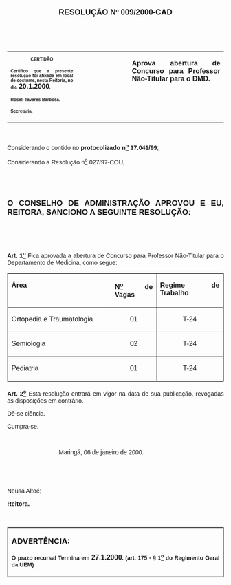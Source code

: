 <BODY>

<B><FONT SIZE=4><P ALIGN="CENTER"></P>
</FONT><FONT FACE="Arial" SIZE=4><P ALIGN="CENTER">RESOLU&Ccedil;&Atilde;O  Nº  009/2000-CAD</P>
</B></FONT><FONT FACE="Arial">
<P>&nbsp;</P>
<P>&nbsp;</P></FONT>
<TABLE CELLSPACING=0 BORDER=0 CELLPADDING=7 WIDTH=621>
<TR><TD WIDTH="32%" VALIGN="TOP">
<B><FONT FACE="Arial" SIZE=1><P ALIGN="CENTER">CERTID&Atilde;O</P>
<P ALIGN="JUSTIFY">   Certifico que a presente resolu&ccedil;&atilde;o foi afixada em local de costume, nesta Reitoria, no dia</FONT><FONT FACE="Arial"> 20.1.2000</FONT><FONT FACE="Arial" SIZE=1>.</P>
<P ALIGN="JUSTIFY"></P>
<P ALIGN="JUSTIFY">Roseli Tavares Barbosa.</P>
<P ALIGN="JUSTIFY">Secret&aacute;ria.</B></FONT></TD>
<TD WIDTH="24%" VALIGN="TOP">&nbsp;</TD>
<TD WIDTH="44%" VALIGN="TOP">
<B><FONT FACE="Arial"><P ALIGN="JUSTIFY">Aprova abertura de Concurso para Professor N&atilde;o-Titular para o DMD.</B></FONT></TD>
</TR>
</TABLE>

<FONT FACE="Arial"><P ALIGN="JUSTIFY"></P>
<P ALIGN="JUSTIFY">&nbsp;</P>
<P ALIGN="JUSTIFY">&#9;Considerando o contido no <B>protocolizado n<U><SUP>o</U></SUP> 17.041/99</B>;</P>
<P ALIGN="JUSTIFY">&#9;Considerando a Resolu&ccedil;&atilde;o n<U><SUP>o</U></SUP> 027/97-COU,</P>
<P ALIGN="JUSTIFY"></P>
<P ALIGN="JUSTIFY">&nbsp;</P>
<P ALIGN="JUSTIFY">&nbsp;</P>
</FONT><B><FONT FACE="Arial" SIZE=4><P ALIGN="JUSTIFY">O CONSELHO DE ADMINISTRA&Ccedil;&Atilde;O APROVOU E EU, REITORA, SANCIONO A SEGUINTE RESOLU&Ccedil;&Atilde;O:</P>
</B></FONT><FONT FACE="Arial">
<P>&nbsp;</P>
<P>&nbsp;</P>
<B><P ALIGN="JUSTIFY">&#9;Art. 1<U><SUP>o</B></U></SUP> Fica aprovada a abertura de Concurso para Professor N&atilde;o-Titular para o Departamento de Medicina, como segue:</P>
<P ALIGN="JUSTIFY"></P></FONT>
<P ALIGN="CENTER"><CENTER><TABLE BORDER CELLSPACING=1 CELLPADDING=4 WIDTH=585>
<TR><TD WIDTH="48%" VALIGN="TOP">
<B><FONT FACE="Arial"><P ALIGN="JUSTIFY">&Aacute;rea</B></FONT></TD>
<TD WIDTH="21%" VALIGN="TOP">
<B><FONT FACE="Arial"><P ALIGN="JUSTIFY">N<U><SUP>o</U></SUP> de Vagas</B></FONT></TD>
<TD WIDTH="31%" VALIGN="TOP">
<B><FONT FACE="Arial"><P ALIGN="JUSTIFY">Regime de Trabalho</B></FONT></TD>
</TR>
<TR><TD WIDTH="48%" VALIGN="TOP">
<FONT FACE="Arial"><P ALIGN="JUSTIFY">Ortopedia e Traumatologia</FONT></TD>
<TD WIDTH="21%" VALIGN="TOP">
<FONT FACE="Arial"><P ALIGN="CENTER">01</FONT></TD>
<TD WIDTH="31%" VALIGN="TOP">
<FONT FACE="Arial"><P ALIGN="CENTER">T-24</FONT></TD>
</TR>
<TR><TD WIDTH="48%" VALIGN="TOP">
<FONT FACE="Arial"><P ALIGN="JUSTIFY">Semiologia</FONT></TD>
<TD WIDTH="21%" VALIGN="TOP">
<FONT FACE="Arial"><P ALIGN="CENTER">02</FONT></TD>
<TD WIDTH="31%" VALIGN="TOP">
<FONT FACE="Arial"><P ALIGN="CENTER">T-24</FONT></TD>
</TR>
<TR><TD WIDTH="48%" VALIGN="TOP">
<FONT FACE="Arial"><P ALIGN="JUSTIFY">Pediatria</FONT></TD>
<TD WIDTH="21%" VALIGN="TOP">
<FONT FACE="Arial"><P ALIGN="CENTER">01</FONT></TD>
<TD WIDTH="31%" VALIGN="TOP">
<FONT FACE="Arial"><P ALIGN="CENTER">T-24</FONT></TD>
</TR>
</TABLE>
</CENTER></P>

<FONT FACE="Arial"><P ALIGN="JUSTIFY"></P>
<B><P ALIGN="JUSTIFY">&#9;Art. 2<U><SUP>o</B></U></SUP> Esta resolu&ccedil;&atilde;o entrar&aacute; em vigor na data de sua publica&ccedil;&atilde;o, revogadas as disposi&ccedil;&otilde;es em contr&aacute;rio.</P>
<P ALIGN="JUSTIFY">&#9;D&ecirc;-se ci&ecirc;ncia.</P>
<P ALIGN="JUSTIFY">&#9;Cumpra-se.</P>
<P ALIGN="JUSTIFY"></P>
<P ALIGN="JUSTIFY">&nbsp;</P><DIR>
<DIR>
<DIR>

<P ALIGN="JUSTIFY">&#9;&#9;&#9;Maring&aacute;, 06 de janeiro de 2000.</P>
<P ALIGN="JUSTIFY"></P>
<P ALIGN="JUSTIFY">&nbsp;</P>
<P ALIGN="JUSTIFY">&nbsp;</P></DIR>
</DIR>
</DIR>

<P ALIGN="JUSTIFY">   &#9;&#9;&#9;&#9;&#9;Neusa Alto&eacute;;</P>
<P ALIGN="JUSTIFY">&#9;&#9;&#9;&#9;&#9;<B>Reitora.</P>
<P ALIGN="JUSTIFY"></P>
<P ALIGN="JUSTIFY">&nbsp;</P></B></FONT>
<TABLE BORDER CELLSPACING=1 CELLPADDING=4 WIDTH=212>
<TR><TD VALIGN="TOP">
<B><FONT SIZE=4><P> ADVERT&Ecirc;NCIA:</P>
</FONT><FONT FACE="Arial" SIZE=2><P ALIGN="JUSTIFY">O prazo recursal Termina em </FONT><FONT FACE="Arial">27.1.2000</FONT><FONT FACE="Arial" SIZE=2>. (art. 175 - § 1<U><SUP>o</U></SUP> do Regimento Geral da UEM)</B></FONT></TD>
</TR>
</TABLE>

<B><FONT FACE="Arial"><P ALIGN="JUSTIFY"></P></B></FONT></BODY>
